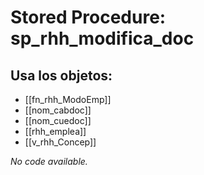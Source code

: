 # Stored Procedure: sp_rhh_modifica_doc

## Usa los objetos:
- [[fn_rhh_ModoEmp]]
- [[nom_cabdoc]]
- [[nom_cuedoc]]
- [[rhh_emplea]]
- [[v_rhh_Concep]]

*No code available.*
